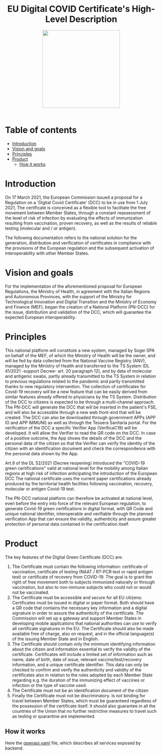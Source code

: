 <h1 align="center">EU Digital COVID Certificate's High-Level Description</h1>

<div align="center">
<img width="256" height="256" src="img/logo-dcg.png">
</div>

<br />

# Table of contents

- [Introduction](#introduction)
- [Vision and goals](#vision-and-goals)
- [Principles](#principles)
- [Product](#product)
  - [How it works](#product--how-it-works)


# Introduction
On 17 March 2021, the European Commission issued a proposal for a Regulation on a 'Digital Covid Certificate' (DCC) to be in use from 1 July 2021, The certificate is conceived as a flexible tool to facilitate the free movement between Member States, through a constant reassessment of the level of risk of infection by evaluating the effects of immunization resulting from vaccination, proven recovery, as well as the results of reliable testing (molecular and / or antigen).

The following documentation refers to the national solution for the generation, distribution and verification of certificates in compliance with the provisions of the European regulation and the subsequent activation of interoperability with other Member States.

# Vision and goals
For the implementation of the aforementioned proposal for European Regulations, the Ministry of Health, in agreement with the Italian Regions and Autonomous Provinces, with the support of the Ministry for Technological Innovation and Digital Transition and the Ministry of Economy and Finance (MEF), began the creation of a National Platform (PN-DCC) for the issue, distribution and validation of the DCC, which will guarantee the expected European interoperability.

# Principles
This national platform will constitute a new system, managed by Sogei SPA on behalf of the MEF, of which the Ministry of Health will be the owner, and will be fed by data collected from the National Vaccine Registry (ANV), managed by the Ministry of Health and transferred to the TS System (DL 41/2021 -support Decree- art. 20 paragraph 12), and by data of molecular and antigenic swabs, partly already transmitted to the TS System in relation to previous regulations related to the pandemic and partly transmitted thanks to new regulatory intervention. The collection of certificates for Covid-19 recovery will be a new feature that can be easily derived from similar features already offered to physicians by the TS System.
Distribution of the DCC to citizens is expected to be through a multi-channel approach. The PN-DCC will generate the DCC that will be inserted in the patient's FSE, and will also be accessible through a new web front-end that will be created. The DCC can also be downloaded through government APPs (APP IO and APP IMMUNI) as well as through the Tessera Sanitaria portal.
For the verification of the DCC a specific  Verifier App (VerificaC19) will be developed. It will allow the Verifier to read the QR code on the DCC.  In case of a positive outcome, the App shows the details of the DCC and the personal data of the citizen so that the Verifier can verify the identity of the citizen with an identification document and check the correspondence with the personal data shown by the App.

Art.9  of the DL 52/2021 (Decree reopening) introduced  the "COVID-19 green certifications" valid at national level for the mobility among Italian regions at high risk of infection anticipating the introduction of the European DCC The national certificate uses the current paper certifications already produced by the territorial health facilities following vaccination, recovery, molecular or antigen Covid-19 test.

The PN-DCC national platform can therefore be activated at national level, even before the entry into force of the relevant European regulation, to generate  Covid-19 green certifications in digital format, with QR Code and unique national identifier, interoperable and verifiable through the planned verification App that can ensure the validity, authenticity and assure greater protection of personal data contained in the certification itself.

# Product
The key features of the Digital Green Certificate (DCC) are:
1. The Certificate must contain the following information: certificate of vaccination, certificate of testing (NAAT / RT-PCR test or rapid antigen test) or certificate of recovery from COVID-19. The goal is to grant the right of free movement both to subjects immunized naturally or through vaccination, but also to non-immune subjects who could not or would not be vaccinated.
2. The Certificate must be accessible and secure for all EU citizens:
Certificates must be issued in digital or paper format. Both should have a QR code that contains the necessary key information and a digital signature in order to assure the authenticity of the certificate.
The Commission will set up a gateway and support Member States in developing mobile applications that national authorities can use to verify all certificate signatures in the EU.
The Certificate should also be made available free of charge, also on request, and in the official language(s) of the issuing Member State and in English.
3. The Certificate should contain only the minimum identifying information about the citizen and information essential to verify the validity of the certificate. Certificates will include a limited set of information such as name, date of birth, date of issue, relevant vaccine/test/recovery information, and a unique certificate identifier.
This data can only be checked to confirm and verify the authenticity and validity of the certificates also in relation to the rules adopted by each Member State regarding e.g. the duration of the immunizing effect of vaccines or infection or the type of vaccine used. 
4. The Certificate must not be an identification document of the citizen 
5. Finally the Certificate must not be discriminatory. Is not binding for travel between Member States, which must be guaranteed regardless of the possession of the certificate itself.
It should also guarantee in all the countries of the Union that no further restrictive measures to travel such as testing or quarantine are implemented.

## How it works
Here the [openapi.yaml](./openapi.yaml) file, which describes all services exposed by backend.
